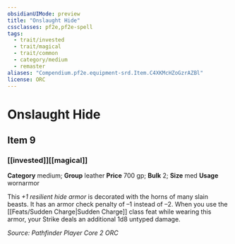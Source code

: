 ```yaml
---
obsidianUIMode: preview
title: "Onslaught Hide"
cssclasses: pf2e,pf2e-spell
tags:
  - trait/invested
  - trait/magical
  - trait/common
  - category/medium
  - remaster
aliases: "Compendium.pf2e.equipment-srd.Item.C4XKMcHZoGzrAZBl"
license: ORC
---
```

# Onslaught Hide
## Item 9
### [[invested]][[magical]]

**Category** medium; **Group** leather
**Price** 700 gp; 
**Bulk** 2; **Size** med
**Usage** wornarmor

This _+1 resilient hide armor_ is decorated with the horns of many slain beasts. It has an armor check penalty of –1 instead of –2. When you use the [[Feats/Sudden Charge|Sudden Charge]] class feat while wearing this armor, your Strike deals an additional 1d8 untyped damage.

*Source: Pathfinder Player Core 2*
*ORC*